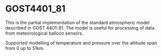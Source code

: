 # GOST4401_81

This is the partial implementation of the standard atmospheric model described in GOST 4401-81.
The model is useful for processing of data from meteorological balloon sensors.

Supported modelling of temperature and pressure over the altitude span from 0 up to 51km.
